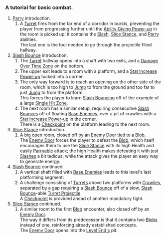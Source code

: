 ### A tutorial for basic combat. 

1. [Parry](../../Player%20Character/Ultion/Abilities/Parry.md) introduction.
	1. A [Turret](../Enviromental%20Features/Harmful/Enemies/Turret.md) fires from the far end of a corridor in bursts, preventing the player from progressing further until the [Ability Giving Power-up](../Enviromental%20Features/Helpful/Power-ups/Ability%20Giving.md) in the room is picked up; it contains the [Slash](../../Player%20Character/Ultion/Abilities/Slash.md), [Slice Stance](../../Player%20Character/Ultion/Abilities/Slice%20Stance.md), and [Parry](../../Player%20Character/Ultion/Abilities/Parry.md) abilities.<br>The last one is the tool needed to go through the projectile filled hallway.
2. [Slash Bounce](../../Player%20Character/Ultion/Abilities/Slash.md) introduction.
	1. The [Turret](../Enviromental%20Features/Harmful/Enemies/Turret.md) hallway opens into a shaft with two exits, and a [Damage Over Time Zone](../Enviromental%20Features/Harmful/Damage%20Zones.md) on the bottom.
	2. The upper exit leads to a room with a platform, and a [Stat Increase Power-up](../Enviromental%20Features/Helpful/Power-ups/Stat%20Increases.md) tucked into a corner.
	3. The only way forward is to reach an opening on the other side of the room, which is too high to [Jump](../../Player%20Character/Ultion/Abilities/Jump.md) to from the ground and too far to just [Jump](../../Player%20Character/Ultion/Abilities/Jump.md) to from the platform.<br>This forces the player to learn [Slash Bouncing](../../Player%20Character/Ultion/Abilities/Slash.md) off of the example of a large [Single Hit Zone](../Enviromental%20Features/Harmful/Damage%20Zones.md).
	4. The next room has a similar setup, requiring consecutive [Slash Bounces](../../Player%20Character/Ultion/Abilities/Slash.md) off of floating [Base Enemies](../Enviromental%20Features/Harmful/Enemies/Base%20Enemy.md), over a pit of crawlies with a [Stat Increase Power-up](../Enviromental%20Features/Helpful/Power-ups/Stat%20Increases.md) in the corner.<br>There is a [Checkpoint](../Enviromental%20Features/Helpful/Checkpoint.md) on the platform leading to the next room.
3. [Slice Stance](../../Player%20Character/Ultion/Abilities/Slash.md) introduction.
	1. A big open room, closed off by an [Enemy Door](../Enviromental%20Features/Neutral/Enemy%20Door.md) tied to a [Blob](../Enviromental%20Features/Harmful/Enemies/Blob.md).<br>The [Enemy Door](../Enviromental%20Features/Neutral/Enemy%20Door.md) forces the player to defeat the [Blob](../Enviromental%20Features/Harmful/Enemies/Blob.md), which itself encourages them to use the [Slice Stance](../../Player%20Character/Ultion/Abilities/Slash.md) with its high Health and easily [Parryable](../../Player%20Character/Ultion/Abilities/Slash.md) attack; the high Health makes defeating it with just [Slashes](../../Player%20Character/Ultion/Abilities/Slash.md) a bit tedious, while the attack gives the player an easy way to generate energy.
5. [Slash Bounce](../../Player%20Character/Ultion/Abilities/Slash.md) continued.
	1. A vertical shaft filled with [Base Enemies](../Enviromental%20Features/Harmful/Enemies/Base%20Enemy.md) leads to this level's last platforming segment:
	2. A challenge consisting of [Turrets](../Enviromental%20Features/Harmful/Enemies/Turret.md) above two platforms with [Crawlies](../Enviromental%20Features/Harmful/Enemies/Crawlies.md), separated by a gap requiring a [Slash Bounce](../../Player%20Character/Ultion/Abilities/Slash.md) off of a slow, [Slash Bounce](../../Player%20Character/Ultion/Abilities/Slash.md)-able [Turret Projectile](../Enviromental%20Features/Harmful/Enemies/Turret.md).<br>A [Checkpoint](../Enviromental%20Features/Helpful/Checkpoint.md) is provided ahead of another mandatory fight.
6. [Slice Stance](../../Player%20Character/Ultion/Abilities/Slash.md) continued.
	1. A similar room to the first [Blob](../Enviromental%20Features/Harmful/Enemies/Blob.md) encounter, also closed off by an [Enemy Door](../Enviromental%20Features/Neutral/Enemy%20Door.md).<br>The way it differs from its predecessor is that it contains two [Blobs](../Enviromental%20Features/Harmful/Enemies/Blob.md) instead of one, reinforcing already established concepts.<br>The [Enemy Door](../Enviromental%20Features/Neutral/Enemy%20Door.md) opens into the [Level End's](../Enviromental%20Features/Neutral/Level%20End.md) pit.
